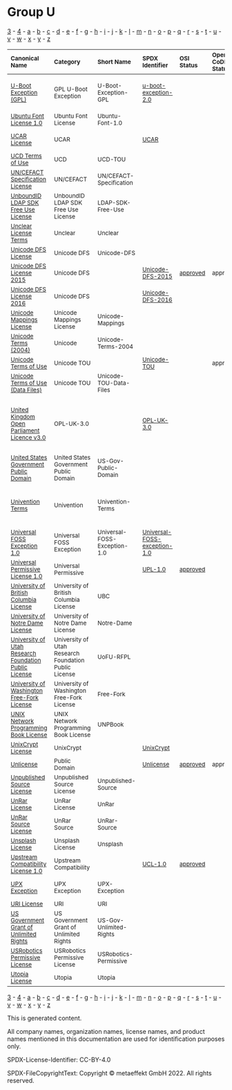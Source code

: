 # Group U

[3](../[3]/README.md) -
[4](../[4]/README.md) -
[a](../[a]/README.md) - 
[b](../[b]/README.md) - 
[c](../[c]/README.md) - 
[d](../[d]/README.md) - 
[e](../[e]/README.md) - 
[f](../[f]/README.md) - 
[g](../[g]/README.md) - 
[h](../[h]/README.md) - 
[i](../[i]/README.md) - 
[j](../[j]/README.md) - 
[k](../[k]/README.md) - 
[l](../[l]/README.md) - 
[m](../[m]/README.md) - 
[n](../[n]/README.md) - 
[o](../[o]/README.md) - 
[p](../[p]/README.md) - 
[q](../[q]/README.md) - 
[r](../[r]/README.md) - 
[s](../[s]/README.md) - 
[t](../[t]/README.md) - 
[u](../[u]/README.md) - 
[v](../[v]/README.md) - 
[w](../[w]/README.md) - 
[x](../[x]/README.md) - 
[y](../[y]/README.md) - 
[z](../[z]/README.md)

|<sup>Canonical Name</sup>|<sup>Category</sup>|<sup>Short Name</sup>|<sup>SPDX Identifier</sup>|<sup>OSI Status</sup>|<sup>Open CoDE Status</sup>|<sup>ScanCode</sup>|<sup>Matched ScanCode</sup>|<sup>Type</sup>|
| :-- | :-- | :-- | :-- | :-- | :-- | :-- | :-- | :-- |
|<sup>[U-Boot Exception (GPL)]([ub]/U-Boot-Exception-(GPL).yaml)</sup>|<sup>GPL U-Boot Exception</sup>|<sup>U-Boot-Exception-GPL</sup>|<sup>[u-boot-exception-2.0](https://spdx.org/licenses/u-boot-exception-2.0.html)</sup>| |<sup> </sup>|<sup>[u-boot-exception-2.0](https://github.com/nexB/scancode-toolkit/blob/develop/src/licensedcode/data/licenses/u-boot-exception-2.0.LICENSE)</sup>|<sup>[gpl-2.0](https://github.com/nexB/scancode-toolkit/blob/develop/src/licensedcode/data/licenses/gpl-2.0.LICENSE), [gpl-2.0-plus](https://github.com/nexB/scancode-toolkit/blob/develop/src/licensedcode/data/licenses/gpl-2.0-plus.LICENSE), [u-boot-exception-2.0](https://github.com/nexB/scancode-toolkit/blob/develop/src/licensedcode/data/licenses/u-boot-exception-2.0.LICENSE)</sup>|<sup>exception</sup>|
|<sup>[Ubuntu Font License 1.0]([ub]/Ubuntu-Font-License-1.0.yaml)</sup>|<sup>Ubuntu Font License</sup>|<sup>Ubuntu-Font-1.0</sup>| | |<sup> </sup>|<sup>[ubuntu-font-1.0](https://github.com/nexB/scancode-toolkit/blob/develop/src/licensedcode/data/licenses/ubuntu-font-1.0.LICENSE)</sup>|<sup>[ubuntu-font-1.0](https://github.com/nexB/scancode-toolkit/blob/develop/src/licensedcode/data/licenses/ubuntu-font-1.0.LICENSE)</sup>|<sup>terms</sup>|
|<sup>[UCAR License]([uc]/UCAR-License.yaml)</sup>|<sup>UCAR</sup>|<sup> </sup>|<sup>[UCAR](https://spdx.org/licenses/UCAR.html)</sup>| |<sup> </sup>| |<sup>[bsd-new](https://github.com/nexB/scancode-toolkit/blob/develop/src/licensedcode/data/licenses/bsd-new.LICENSE), [fftpack-2004](https://github.com/nexB/scancode-toolkit/blob/develop/src/licensedcode/data/licenses/fftpack-2004.LICENSE)</sup>|<sup>terms</sup>|
|<sup>[UCD Terms of Use]([uc]/UCD-Terms-of-Use.yaml)</sup>|<sup>UCD</sup>|<sup>UCD-TOU</sup>| | |<sup> </sup>| |<sup>[unicode-mappings](https://github.com/nexB/scancode-toolkit/blob/develop/src/licensedcode/data/licenses/unicode-mappings.LICENSE)</sup>|<sup>terms</sup>|
|<sup>[UN/CEFACT Specification License]([un]/UNCEFACT-Specification-License.yaml)</sup>|<sup>UN/CEFACT</sup>|<sup>UN/CEFACT-Specification</sup>| | |<sup> </sup>| |<sup>[ietf](https://github.com/nexB/scancode-toolkit/blob/develop/src/licensedcode/data/licenses/ietf.LICENSE)</sup>|<sup>terms</sup>|
|<sup>[UnboundID LDAP SDK Free Use License]([un]/UnboundID-LDAP-SDK-Free-Use-License.yaml)</sup>|<sup>UnboundID LDAP SDK Free Use License</sup>|<sup>LDAP-SDK-Free-Use</sup>| | |<sup> </sup>|<sup>[ldap-sdk-free-use](https://github.com/nexB/scancode-toolkit/blob/develop/src/licensedcode/data/licenses/ldap-sdk-free-use.LICENSE)</sup>|<sup>[ldap-sdk-free-use](https://github.com/nexB/scancode-toolkit/blob/develop/src/licensedcode/data/licenses/ldap-sdk-free-use.LICENSE)</sup>|<sup>terms</sup>|
|<sup>[Unclear License Terms]([un]/Unclear-License-Terms.yaml)</sup>|<sup>Unclear</sup>|<sup>Unclear</sup>| | |<sup> </sup>| | |<sup>terms</sup>|
|<sup>[Unicode DFS License]([un]/Unicode-DFS-License.yaml)</sup>|<sup>Unicode DFS</sup>|<sup>Unicode-DFS</sup>| | |<sup> </sup>|<sup>[unicode](https://github.com/nexB/scancode-toolkit/blob/develop/src/licensedcode/data/licenses/unicode.LICENSE)</sup>|<sup>[unicode](https://github.com/nexB/scancode-toolkit/blob/develop/src/licensedcode/data/licenses/unicode.LICENSE)</sup>|<sup>terms</sup>|
|<sup>[Unicode DFS License 2015]([un]/Unicode-DFS-License-2015.yaml)</sup>|<sup>Unicode DFS</sup>|<sup> </sup>|<sup>[Unicode-DFS-2015](https://spdx.org/licenses/Unicode-DFS-2015.html)</sup>|<sup>[approved](https://opensource.org/licenses/?ls=Unicode-DFS-2015)</sup>|<sup>approved</sup>|<sup>[unicode-dfs-2015](https://github.com/nexB/scancode-toolkit/blob/develop/src/licensedcode/data/licenses/unicode-dfs-2015.LICENSE)</sup>|<sup>[unicode-dfs-2015](https://github.com/nexB/scancode-toolkit/blob/develop/src/licensedcode/data/licenses/unicode-dfs-2015.LICENSE)</sup>|<sup>terms</sup>|
|<sup>[Unicode DFS License 2016]([un]/Unicode-DFS-License-2016.yaml)</sup>|<sup>Unicode DFS</sup>|<sup> </sup>|<sup>[Unicode-DFS-2016](https://spdx.org/licenses/Unicode-DFS-2016.html)</sup>| |<sup> </sup>|<sup>[unicode-dfs-2016](https://github.com/nexB/scancode-toolkit/blob/develop/src/licensedcode/data/licenses/unicode-dfs-2016.LICENSE)</sup>|<sup>[unicode-dfs-2016](https://github.com/nexB/scancode-toolkit/blob/develop/src/licensedcode/data/licenses/unicode-dfs-2016.LICENSE)</sup>|<sup>terms</sup>|
|<sup>[Unicode Mappings License]([un]/Unicode-Mappings-License.yaml)</sup>|<sup>Unicode Mappings License</sup>|<sup>Unicode-Mappings</sup>| | |<sup> </sup>|<sup>[unicode-mappings](https://github.com/nexB/scancode-toolkit/blob/develop/src/licensedcode/data/licenses/unicode-mappings.LICENSE)</sup>|<sup>[unicode-mappings](https://github.com/nexB/scancode-toolkit/blob/develop/src/licensedcode/data/licenses/unicode-mappings.LICENSE)</sup>|<sup>terms</sup>|
|<sup>[Unicode Terms (2004)]([un]/Unicode-Terms-(2004).yaml)</sup>|<sup>Unicode</sup>|<sup>Unicode-Terms-2004</sup>| | |<sup> </sup>| |<sup>[unicode-mappings](https://github.com/nexB/scancode-toolkit/blob/develop/src/licensedcode/data/licenses/unicode-mappings.LICENSE)</sup>|<sup>terms</sup>|
|<sup>[Unicode Terms of Use]([un]/Unicode-Terms-of-Use.yaml)</sup>|<sup>Unicode TOU</sup>|<sup> </sup>|<sup>[Unicode-TOU](https://spdx.org/licenses/Unicode-TOU.html)</sup>| |<sup>approved</sup>|<sup>[unicode-tou](https://github.com/nexB/scancode-toolkit/blob/develop/src/licensedcode/data/licenses/unicode-tou.LICENSE)</sup>|<sup>[unicode-tou](https://github.com/nexB/scancode-toolkit/blob/develop/src/licensedcode/data/licenses/unicode-tou.LICENSE)</sup>|<sup>terms</sup>|
|<sup>[Unicode Terms of Use (Data Files)]([un]/Unicode-Terms-of-Use-(Data-Files).yaml)</sup>|<sup>Unicode TOU</sup>|<sup>Unicode-TOU-Data-Files</sup>| | |<sup> </sup>| |<sup>[unicode-tou](https://github.com/nexB/scancode-toolkit/blob/develop/src/licensedcode/data/licenses/unicode-tou.LICENSE)</sup>|<sup>terms</sup>|
|<sup>[United    Kingdom Open Parliament Licence v3.0]([un]/United----Kingdom-Open-Parliament-Licence-v3.0.yaml)</sup>|<sup>OPL-UK-3.0</sup>|<sup> </sup>|<sup>[OPL-UK-3.0](https://spdx.org/licenses/OPL-UK-3.0.html)</sup>| |<sup> </sup>| |<sup>[can-ogl-2.0-en](https://github.com/nexB/scancode-toolkit/blob/develop/src/licensedcode/data/licenses/can-ogl-2.0-en.LICENSE), [ogl-uk-1.0](https://github.com/nexB/scancode-toolkit/blob/develop/src/licensedcode/data/licenses/ogl-uk-1.0.LICENSE), [proprietary-license](https://github.com/nexB/scancode-toolkit/blob/develop/src/licensedcode/data/licenses/proprietary-license.LICENSE), [unknown-license-reference](https://github.com/nexB/scancode-toolkit/blob/develop/src/licensedcode/data/licenses/unknown-license-reference.LICENSE)</sup>|<sup>terms</sup>|
|<sup>[United States Government Public Domain]([un]/United-States-Government-Public-Domain.yaml)</sup>|<sup>United States Government Public Domain</sup>|<sup>US-Gov-Public-Domain</sup>| | |<sup> </sup>|<sup>[us-govt-public-domain](https://github.com/nexB/scancode-toolkit/blob/develop/src/licensedcode/data/licenses/us-govt-public-domain.LICENSE)</sup>|<sup>[us-govt-public-domain](https://github.com/nexB/scancode-toolkit/blob/develop/src/licensedcode/data/licenses/us-govt-public-domain.LICENSE)</sup>|<sup>terms</sup>|
|<sup>[Univention Terms]([un]/Univention-Terms.yaml)</sup>|<sup>Univention</sup>|<sup>Univention-Terms</sup>| | |<sup> </sup>| |<sup>[agpl-3.0](https://github.com/nexB/scancode-toolkit/blob/develop/src/licensedcode/data/licenses/agpl-3.0.LICENSE), [commercial-license](https://github.com/nexB/scancode-toolkit/blob/develop/src/licensedcode/data/licenses/commercial-license.LICENSE), [unknown-license-reference](https://github.com/nexB/scancode-toolkit/blob/develop/src/licensedcode/data/licenses/unknown-license-reference.LICENSE)</sup>|<sup>terms</sup>|
|<sup>[Universal FOSS Exception 1.0]([un]/Universal-FOSS-Exception-1.0.yaml)</sup>|<sup>Universal FOSS Exception</sup>|<sup>Universal-FOSS-Exception-1.0</sup>|<sup>[Universal-FOSS-exception-1.0](https://spdx.org/licenses/Universal-FOSS-exception-1.0.html)</sup>| |<sup> </sup>|<sup>[universal-foss-exception-1.0](https://github.com/nexB/scancode-toolkit/blob/develop/src/licensedcode/data/licenses/universal-foss-exception-1.0.LICENSE)</sup>|<sup>[universal-foss-exception-1.0](https://github.com/nexB/scancode-toolkit/blob/develop/src/licensedcode/data/licenses/universal-foss-exception-1.0.LICENSE)</sup>|<sup>exception</sup>|
|<sup>[Universal Permissive License 1.0]([un]/Universal-Permissive-License-1.0.yaml)</sup>|<sup>Universal Permissive</sup>|<sup> </sup>|<sup>[UPL-1.0](https://spdx.org/licenses/UPL-1.0.html)</sup>|<sup>[approved](https://opensource.org/licenses/?ls=UPL)</sup>|<sup> </sup>|<sup>[upl-1.0](https://github.com/nexB/scancode-toolkit/blob/develop/src/licensedcode/data/licenses/upl-1.0.LICENSE)</sup>|<sup>[upl-1.0](https://github.com/nexB/scancode-toolkit/blob/develop/src/licensedcode/data/licenses/upl-1.0.LICENSE)</sup>|<sup>terms</sup>|
|<sup>[University of British Columbia License]([un]/University-of-British-Columbia-License.yaml)</sup>|<sup>University of British Columbia License</sup>|<sup>UBC</sup>| | |<sup> </sup>|<sup>[ubc](https://github.com/nexB/scancode-toolkit/blob/develop/src/licensedcode/data/licenses/ubc.LICENSE)</sup>|<sup>[ubc](https://github.com/nexB/scancode-toolkit/blob/develop/src/licensedcode/data/licenses/ubc.LICENSE)</sup>|<sup>terms</sup>|
|<sup>[University of Notre Dame License]([un]/University-of-Notre-Dame-License.yaml)</sup>|<sup>University of Notre Dame License</sup>|<sup>Notre-Dame</sup>| | |<sup> </sup>|<sup>[notre-dame](https://github.com/nexB/scancode-toolkit/blob/develop/src/licensedcode/data/licenses/notre-dame.LICENSE)</sup>|<sup>[notre-dame](https://github.com/nexB/scancode-toolkit/blob/develop/src/licensedcode/data/licenses/notre-dame.LICENSE)</sup>|<sup>terms</sup>|
|<sup>[University of Utah Research Foundation Public License]([un]/University-of-Utah-Research-Foundation-Public-License.yaml)</sup>|<sup>University of Utah Research Foundation Public License</sup>|<sup>UoFU-RFPL</sup>| | |<sup> </sup>|<sup>[uofu-rfpl](https://github.com/nexB/scancode-toolkit/blob/develop/src/licensedcode/data/licenses/uofu-rfpl.LICENSE)</sup>|<sup>[uofu-rfpl](https://github.com/nexB/scancode-toolkit/blob/develop/src/licensedcode/data/licenses/uofu-rfpl.LICENSE)</sup>|<sup>terms</sup>|
|<sup>[University of Washington Free-Fork License]([un]/University-of-Washington-Free-Fork-License.yaml)</sup>|<sup>University of Washington Free-Fork License</sup>|<sup>Free-Fork</sup>| | |<sup> </sup>|<sup>[free-fork](https://github.com/nexB/scancode-toolkit/blob/develop/src/licensedcode/data/licenses/free-fork.LICENSE)</sup>|<sup>[free-fork](https://github.com/nexB/scancode-toolkit/blob/develop/src/licensedcode/data/licenses/free-fork.LICENSE)</sup>|<sup>terms</sup>|
|<sup>[UNIX Network Programming Book License]([un]/UNIX-Network-Programming-Book-License.yaml)</sup>|<sup>UNIX Network Programming Book License</sup>|<sup>UNPBook</sup>| | |<sup> </sup>|<sup>[unpbook](https://github.com/nexB/scancode-toolkit/blob/develop/src/licensedcode/data/licenses/unpbook.LICENSE)</sup>|<sup>[unpbook](https://github.com/nexB/scancode-toolkit/blob/develop/src/licensedcode/data/licenses/unpbook.LICENSE)</sup>|<sup>terms</sup>|
|<sup>[UnixCrypt License]([un]/UnixCrypt-License.yaml)</sup>|<sup>UnixCrypt</sup>|<sup> </sup>|<sup>[UnixCrypt](https://spdx.org/licenses/UnixCrypt.html)</sup>| |<sup> </sup>| |<sup>[other-permissive](https://github.com/nexB/scancode-toolkit/blob/develop/src/licensedcode/data/licenses/other-permissive.LICENSE)</sup>|<sup>terms</sup>|
|<sup>[Unlicense]([un]/Unlicense.yaml)</sup>|<sup>Public Domain</sup>|<sup> </sup>|<sup>[Unlicense](https://spdx.org/licenses/Unlicense.html)</sup>|<sup>[approved](https://opensource.org/licenses/?ls=unlicense)</sup>|<sup>approved</sup>|<sup>[unlicense](https://github.com/nexB/scancode-toolkit/blob/develop/src/licensedcode/data/licenses/unlicense.LICENSE)</sup>|<sup>[unlicense](https://github.com/nexB/scancode-toolkit/blob/develop/src/licensedcode/data/licenses/unlicense.LICENSE)</sup>|<sup>terms</sup>|
|<sup>[Unpublished Source License]([un]/Unpublished-Source-License.yaml)</sup>|<sup>Unpublished Source License</sup>|<sup>Unpublished-Source</sup>| | |<sup> </sup>|<sup>[unpublished-source](https://github.com/nexB/scancode-toolkit/blob/develop/src/licensedcode/data/licenses/unpublished-source.LICENSE)</sup>|<sup>[unpublished-source](https://github.com/nexB/scancode-toolkit/blob/develop/src/licensedcode/data/licenses/unpublished-source.LICENSE)</sup>|<sup>terms</sup>|
|<sup>[UnRar License]([un]/UnRar-License.yaml)</sup>|<sup>UnRar License</sup>|<sup>UnRar</sup>| | |<sup> </sup>|<sup>[unrar](https://github.com/nexB/scancode-toolkit/blob/develop/src/licensedcode/data/licenses/unrar.LICENSE)</sup>|<sup>[unrar](https://github.com/nexB/scancode-toolkit/blob/develop/src/licensedcode/data/licenses/unrar.LICENSE)</sup>|<sup>terms</sup>|
|<sup>[UnRar Source License]([un]/UnRar-Source-License.yaml)</sup>|<sup>UnRar Source</sup>|<sup>UnRar-Source</sup>| | |<sup> </sup>| |<sup>[unrar](https://github.com/nexB/scancode-toolkit/blob/develop/src/licensedcode/data/licenses/unrar.LICENSE)</sup>|<sup>terms</sup>|
|<sup>[Unsplash License]([un]/Unsplash-License.yaml)</sup>|<sup>Unsplash License</sup>|<sup>Unsplash</sup>| | |<sup> </sup>|<sup>[unsplash](https://github.com/nexB/scancode-toolkit/blob/develop/src/licensedcode/data/licenses/unsplash.LICENSE)</sup>|<sup>[unsplash](https://github.com/nexB/scancode-toolkit/blob/develop/src/licensedcode/data/licenses/unsplash.LICENSE)</sup>|<sup>terms</sup>|
|<sup>[Upstream Compatibility License 1.0]([up]/Upstream-Compatibility-License-1.0.yaml)</sup>|<sup>Upstream Compatibility</sup>|<sup> </sup>|<sup>[UCL-1.0](https://spdx.org/licenses/UCL-1.0.html)</sup>|<sup>[approved](https://opensource.org/licenses/?ls=UCL-1.0)</sup>|<sup> </sup>|<sup>[ucl-1.0](https://github.com/nexB/scancode-toolkit/blob/develop/src/licensedcode/data/licenses/ucl-1.0.LICENSE)</sup>|<sup>[ucl-1.0](https://github.com/nexB/scancode-toolkit/blob/develop/src/licensedcode/data/licenses/ucl-1.0.LICENSE)</sup>|<sup>terms</sup>|
|<sup>[UPX Exception]([up]/UPX-Exception.yaml)</sup>|<sup>UPX Exception</sup>|<sup>UPX-Exception</sup>| | |<sup> </sup>|<sup>[upx-exception-2.0-plus](https://github.com/nexB/scancode-toolkit/blob/develop/src/licensedcode/data/licenses/upx-exception-2.0-plus.LICENSE)</sup>|<sup>[upx-exception-2.0-plus](https://github.com/nexB/scancode-toolkit/blob/develop/src/licensedcode/data/licenses/upx-exception-2.0-plus.LICENSE)</sup>|<sup>exception</sup>|
|<sup>[URI License]([ur]/URI-License.yaml)</sup>|<sup>URI</sup>|<sup>URI</sup>| | |<sup> </sup>| |<sup>[netcdf](https://github.com/nexB/scancode-toolkit/blob/develop/src/licensedcode/data/licenses/netcdf.LICENSE)</sup>|<sup>terms</sup>|
|<sup>[US Government Grant of Unlimited Rights]([us]/US-Government-Grant-of-Unlimited-Rights.yaml)</sup>|<sup>US Government Grant of Unlimited Rights</sup>|<sup>US-Gov-Unlimited-Rights</sup>| | |<sup> </sup>|<sup>[us-govt-unlimited-rights](https://github.com/nexB/scancode-toolkit/blob/develop/src/licensedcode/data/licenses/us-govt-unlimited-rights.LICENSE)</sup>|<sup>[us-govt-unlimited-rights](https://github.com/nexB/scancode-toolkit/blob/develop/src/licensedcode/data/licenses/us-govt-unlimited-rights.LICENSE)</sup>|<sup>terms</sup>|
|<sup>[USRobotics Permissive License]([us]/USRobotics-Permissive-License.yaml)</sup>|<sup>USRobotics Permissive License</sup>|<sup>USRobotics-Permissive</sup>| | |<sup> </sup>|<sup>[usrobotics-permissive](https://github.com/nexB/scancode-toolkit/blob/develop/src/licensedcode/data/licenses/usrobotics-permissive.LICENSE)</sup>|<sup>[usrobotics-permissive](https://github.com/nexB/scancode-toolkit/blob/develop/src/licensedcode/data/licenses/usrobotics-permissive.LICENSE)</sup>|<sup>terms</sup>|
|<sup>[Utopia License]([ut]/Utopia-License.yaml)</sup>|<sup>Utopia</sup>|<sup>Utopia</sup>| | |<sup> </sup>|<sup>[utopia](https://github.com/nexB/scancode-toolkit/blob/develop/src/licensedcode/data/licenses/utopia.LICENSE)</sup>|<sup>[utopia](https://github.com/nexB/scancode-toolkit/blob/develop/src/licensedcode/data/licenses/utopia.LICENSE)</sup>|<sup>terms</sup>|

[3](../[3]/README.md) -
[4](../[4]/README.md) -
[a](../[a]/README.md) - 
[b](../[b]/README.md) - 
[c](../[c]/README.md) - 
[d](../[d]/README.md) - 
[e](../[e]/README.md) - 
[f](../[f]/README.md) - 
[g](../[g]/README.md) - 
[h](../[h]/README.md) - 
[i](../[i]/README.md) - 
[j](../[j]/README.md) - 
[k](../[k]/README.md) - 
[l](../[l]/README.md) - 
[m](../[m]/README.md) - 
[n](../[n]/README.md) - 
[o](../[o]/README.md) - 
[p](../[p]/README.md) - 
[q](../[q]/README.md) - 
[r](../[r]/README.md) - 
[s](../[s]/README.md) - 
[t](../[t]/README.md) - 
[u](../[u]/README.md) - 
[v](../[v]/README.md) - 
[w](../[w]/README.md) - 
[x](../[x]/README.md) - 
[y](../[y]/README.md) - 
[z](../[z]/README.md)


This is generated content.

All company names, organization names, license names, and product names mentioned in this documentation are used for identification purposes only.

SPDX-License-Identifier: CC-BY-4.0

SPDX-FileCopyrightText: Copyright © metaeffekt GmbH 2022. All rights reserved.
